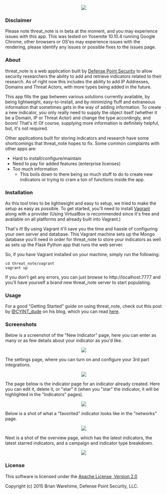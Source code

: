 <p align="center">
<img src="http://i.imgur.com/4keZTGz.png"></p>

### Disclaimer 

Please note threat_note is in beta at the moment, and you may experience issues with this app. This was tested on Yosemite 10.10.4 running Google Chrome, other browsers or OS'es may experience issues with the rendering, please identify any issues or possible fixes to the issues page.

### About

threat_note is a web application built by [Defense Point Security](http://www.defpoint.com) to allow security researchers the ability to add and retrieve indicators related to their research. As of right now this includes the ability to add IP Addresses, Domains and Threat Actors, with more types being added in the future.

This app fills the gap between various solutions currently available, by being lightweight, easy-to-install, and by minimizing fluff and extraneous information that sometimes gets in the way of adding information. To create a new indicator, you only really need to supply the object itself (whether it be a Domain, IP or Threat Actor) and change the type accordingly, and boom! That's it! Of course, supplying more information is definitely helpful, but, it's not required. 

Other applications built for storing indicators and research have some shortcomings that threat_note hopes to fix. Some common complaints with other apps are:

- Hard to install/configure/maintain
- Need to pay for added features (enterprise licenses)
- Too much information
  - This boils down to there being so much stuff to do to create new indicators or trying to cram a ton of functions inside the app.

### Installation

As this tool tries to be lightweight and easy to setup, we tried to make the setup as easy as possible. To get started, you'll need to install [Vagrant](https://www.vagrantup.com/) along with a provider (Using VirtualBox is recommended since it's free and available on all platforms and already built into Vagrant.)

That's it! By using Vagrant it'll save you the time and hassle of configuring your own server and database. This Vagrant machine sets up the Mongo database you'll need in order for threat_note to store your indicators as well as sets up the Flask Python app that runs the web server.

So, if you have Vagrant installed on your machine, simply run the following:

```
cd threat_note/vagrant
vagrant up
```

If you don't get any errors, you can just browse to http://localhost:7777 and you'll have yourself a brand new threat_note server to start populating.

### Usage

For a good "Getting Started" guide on using threat_note, check out this post by [@CYINT_dude](https://twitter.com/CYINT_dude) on his blog, which you can read [here](http://www.cyintanalysis.com/playing-with-threat_note/).

### Screenshots

Below is a screenshot of the "New Indicator" page, here you can enter as many or as few details about your indicator as you'd like. 

<p align="center">
<img src="http://i.imgur.com/GbumDll.png" href="http://i.imgur.com/GbumDll.png"></p>

The settings page, where you can turn on and configure your 3rd part integrations.

<p align="center">
<img src="http://i.imgur.com/0xn1dk2.png" href="http://i.imgur.com/0xn1dk2.png"></p>

The page below is the indicator page for an indicator already created. Here you can edit it, delete it, or "star" it (when you "star" the indicator, it will be highlighted in the "Indicators" pages). 

<p align="center">
<img src="http://i.imgur.com/wa3l0qW.png" href="http://i.imgur.com/wa3l0qW.png"></p>

Below is a shot of what a "favorited" indicator looks like in the "networks" page.

<p align="center">
<img src="http://i.imgur.com/LhzdYHs.png" href="http://i.imgur.com/LhzdYHs.png"></p>

Next is a shot of the overview page, which has the latest indicators, the latest starred indicators, and a campaign and indicator type breakdown.

<p align="center">
<img src="http://i.imgur.com/1lvLTOq.png" href="http://i.imgur.com/1lvLTOq.png"></p>

### License

This software is licensed under the [Apache License, Version 2.0](http://www.apache.org/licenses/LICENSE-2.0)

Copyright (c) 2015 Brian Warehime, Defense Point Security, LLC.
